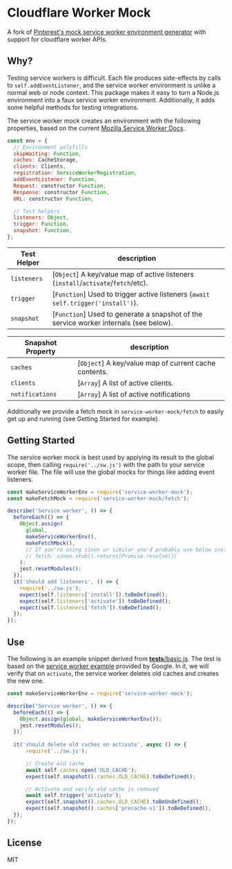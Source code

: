 Cloudflare Worker Mock
=========================
A fork of [Pinterest's mock service worker environment generator](https://npmjs.com/package/service-worker-mock) with support for cloudflare worker APIs.

## Why?
Testing service workers is difficult. Each file produces side-effects by calls to `self.addEventListener`, and the service worker environment is unlike a normal web or node context. This package makes it easy to turn a Node.js environment into a faux service worker environment. Additionally, it adds some helpful methods for testing integrations.

The service worker mock creates an environment with the following properties, based on the current [Mozilla Service Worker Docs](https://developer.mozilla.org/en-US/docs/Web/API/Service_Worker_API).
```js
const env = {
  // Environment polyfills
  skipWaiting: Function,
  caches: CacheStorage,
  clients: Clients,
  registration: ServiceWorkerRegistration,
  addEventListener: Function,
  Request: constructor Function,
  Response: constructor Function,
  URL: constructor Function,

  // Test helpers
  listeners: Object,
  trigger: Function,
  snapshot: Function,
};
 ```

 Test Helper   | description
-------------- | -----------
`listeners`    | [`Object`] A key/value map of active listeners (`install`/`activate`/`fetch`/etc).
`trigger`      | [`Function`] Used to trigger active listeners (`await self.trigger('install')`).
`snapshot`     | [`Function`] Used to generate a snapshot of the service worker internals (see below).

 Snapshot Property   | description
-------------------- | -----------
`caches`              | [`Object`] A key/value map of current cache contents.
`clients`            | [`Array`] A list of active clients.
`notifications`      | [`Array`] A list of active notifications

Additionally we provide a fetch mock in `service-worker-mock/fetch` to easily get up and running (see Getting Started for example).

## Getting Started
The service worker mock is best used by applying its result to the global scope, then calling `require('../sw.js')` with the path to your service worker file. The file will use the global mocks for things like adding event listeners.
```js
const makeServiceWorkerEnv = require('service-worker-mock');
const makeFetchMock = require('service-worker-mock/fetch');

describe('Service worker', () => {
  beforeEach(() => {
    Object.assign(
      global,
      makeServiceWorkerEnv(),
      makeFetchMock(),
      // If you're using sinon ur similar you'd probably use below instead of makeFetchMock
      // fetch: sinon.stub().returns(Promise.resolve())
    );
    jest.resetModules();
  });
  it('should add listeners', () => {
    require('../sw.js');
    expect(self.listeners['install']).toBeDefined();
    expect(self.listeners['activate']).toBeDefined();
    expect(self.listeners['fetch']).toBeDefined();
  });
});
```

## Use
The following is an example snippet derived from [__tests__/basic.js](https://github.com/pinterest/service-workers/blob/master/packages/service-worker-mock/__tests__/basic.js). The test is based on the [service worker example](https://github.com/GoogleChrome/samples/blob/gh-pages/service-worker/basic/service-worker.js) provided by Google. In it, we will verify that on `activate`, the service worker deletes old caches and creates the new one.

```js
const makeServiceWorkerEnv = require('service-worker-mock');

describe('Service worker', () => {
  beforeEach(() => {
    Object.assign(global, makeServiceWorkerEnv());
    jest.resetModules();
  });
  
  it('should delete old caches on activate', async () => {
      require('../sw.js');

      // Create old cache
      await self.caches.open('OLD_CACHE');
      expect(self.snapshot().caches.OLD_CACHE).toBeDefined();

      // Activate and verify old cache is removed
      await self.trigger('activate');
      expect(self.snapshot().caches.OLD_CACHE).toBeUndefined();
      expect(self.snapshot().caches['precache-v1']).toBeDefined();
  });
});
```

## License

MIT
